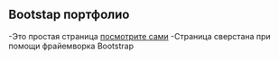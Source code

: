 ## Bootstap портфолио
-Это простая страница [посмотрите сами](https://vai1ot.github.io/BootstrapPortfolio/)
-Страница сверстана при помощи фрайемворка Bootstrap
